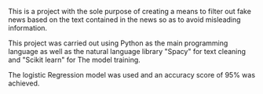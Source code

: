 This  is a project with the sole purpose of creating a means to filter out fake news based on the text contained in the news so as to avoid misleading information.

This project was carried out using Python as the main programming language as well as the natural language library "Spacy" for text cleaning  and
"Scikit learn" for The model training.

The logistic Regression model was used and an accuracy score of 95% was achieved.
